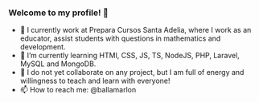 ### Welcome to my profile! 👋

- 🔭 I currently work at Prepara Cursos Santa Adelia, where I work as an educator, assist students with questions in mathematics and development.
- 🌱 I’m currently learning HTMl, CSS, JS, TS, NodeJS, PHP, Laravel, MySQL and MongoDB. 
- 👯 I do not yet collaborate on any project, but I am full of energy and willingness to teach and learn with everyone!
- 📫 How to reach me: @ballamarlon 

